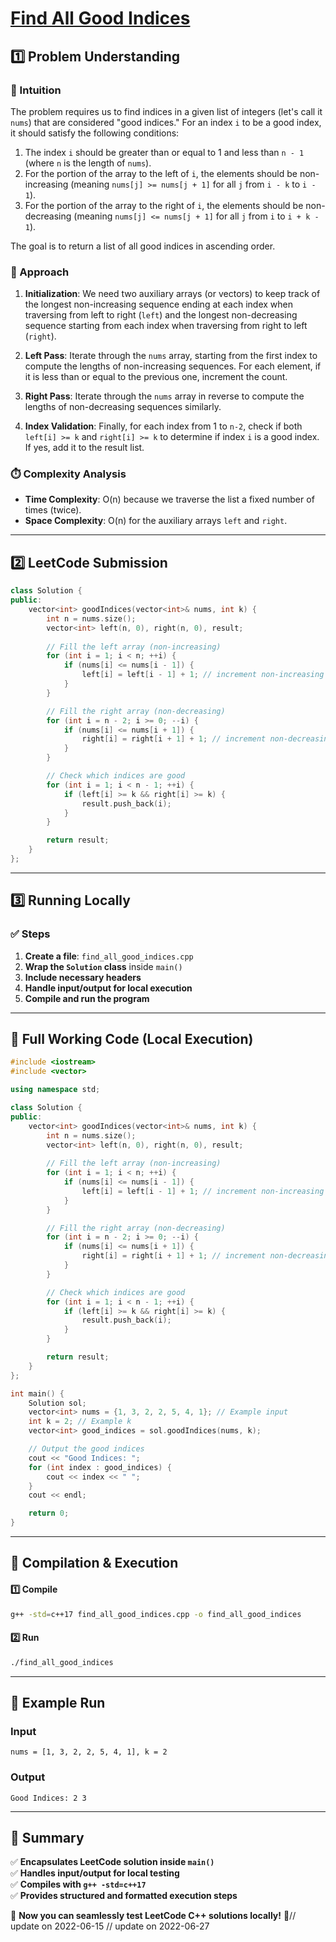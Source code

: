 # **[Find All Good Indices](https://leetcode.com/problems/find-all-good-indices/description/)**  

## **1️⃣ Problem Understanding**  
### **📌 Intuition**  
The problem requires us to find indices in a given list of integers (let's call it `nums`) that are considered "good indices." For an index `i` to be a good index, it should satisfy the following conditions:
1. The index `i` should be greater than or equal to 1 and less than `n - 1` (where `n` is the length of `nums`).
2. For the portion of the array to the left of `i`, the elements should be non-increasing (meaning `nums[j] >= nums[j + 1]` for all `j` from `i - k` to `i - 1`).
3. For the portion of the array to the right of `i`, the elements should be non-decreasing (meaning `nums[j] <= nums[j + 1]` for all `j` from `i` to `i + k - 1`).

The goal is to return a list of all good indices in ascending order.

### **🚀 Approach**  
1. **Initialization**: We need two auxiliary arrays (or vectors) to keep track of the longest non-increasing sequence ending at each index when traversing from left to right (`left`) and the longest non-decreasing sequence starting from each index when traversing from right to left (`right`).
  
2. **Left Pass**: Iterate through the `nums` array, starting from the first index to compute the lengths of non-increasing sequences. For each element, if it is less than or equal to the previous one, increment the count.

3. **Right Pass**: Iterate through the `nums` array in reverse to compute the lengths of non-decreasing sequences similarly.

4. **Index Validation**: Finally, for each index from 1 to `n-2`, check if both `left[i] >= k` and `right[i] >= k` to determine if index `i` is a good index. If yes, add it to the result list.

### **⏱️ Complexity Analysis**  
- **Time Complexity**: O(n) because we traverse the list a fixed number of times (twice).  
- **Space Complexity**: O(n) for the auxiliary arrays `left` and `right`.  

---  

## **2️⃣ LeetCode Submission**  
```cpp
class Solution {
public:
    vector<int> goodIndices(vector<int>& nums, int k) {
        int n = nums.size();
        vector<int> left(n, 0), right(n, 0), result;
        
        // Fill the left array (non-increasing)
        for (int i = 1; i < n; ++i) {
            if (nums[i] <= nums[i - 1]) {
                left[i] = left[i - 1] + 1; // increment non-increasing count
            }
        }

        // Fill the right array (non-decreasing)
        for (int i = n - 2; i >= 0; --i) {
            if (nums[i] <= nums[i + 1]) {
                right[i] = right[i + 1] + 1; // increment non-decreasing count
            }
        }

        // Check which indices are good
        for (int i = 1; i < n - 1; ++i) {
            if (left[i] >= k && right[i] >= k) {
                result.push_back(i);
            }
        }

        return result;
    }
};  
```  

---  

## **3️⃣ Running Locally**  
### **✅ Steps**  
1. **Create a file**: `find_all_good_indices.cpp`  
2. **Wrap the `Solution` class** inside `main()`  
3. **Include necessary headers**  
4. **Handle input/output for local execution**  
5. **Compile and run the program**  

---  

## **📝 Full Working Code (Local Execution)**  
```cpp
#include <iostream>
#include <vector>

using namespace std;

class Solution {
public:
    vector<int> goodIndices(vector<int>& nums, int k) {
        int n = nums.size();
        vector<int> left(n, 0), right(n, 0), result;
        
        // Fill the left array (non-increasing)
        for (int i = 1; i < n; ++i) {
            if (nums[i] <= nums[i - 1]) {
                left[i] = left[i - 1] + 1; // increment non-increasing count
            }
        }

        // Fill the right array (non-decreasing)
        for (int i = n - 2; i >= 0; --i) {
            if (nums[i] <= nums[i + 1]) {
                right[i] = right[i + 1] + 1; // increment non-decreasing count
            }
        }

        // Check which indices are good
        for (int i = 1; i < n - 1; ++i) {
            if (left[i] >= k && right[i] >= k) {
                result.push_back(i);
            }
        }

        return result;
    }
};

int main() {
    Solution sol;
    vector<int> nums = {1, 3, 2, 2, 5, 4, 1}; // Example input
    int k = 2; // Example k
    vector<int> good_indices = sol.goodIndices(nums, k);

    // Output the good indices
    cout << "Good Indices: ";
    for (int index : good_indices) {
        cout << index << " ";
    }
    cout << endl;

    return 0;
}  
```  

---  

## **🔧 Compilation & Execution**  
#### **1️⃣ Compile**  
```bash
g++ -std=c++17 find_all_good_indices.cpp -o find_all_good_indices
```  

#### **2️⃣ Run**  
```bash
./find_all_good_indices
```  

---  

## **🎯 Example Run**  
### **Input**  
```
nums = [1, 3, 2, 2, 5, 4, 1], k = 2
```  
### **Output**  
```
Good Indices: 2 3 
```  

---  

## **📌 Summary**  
✅ **Encapsulates LeetCode solution inside `main()`**  
✅ **Handles input/output for local testing**  
✅ **Compiles with `g++ -std=c++17`**  
✅ **Provides structured and formatted execution steps**  

🚀 **Now you can seamlessly test LeetCode C++ solutions locally!** 🚀// update on 2022-06-15
// update on 2022-06-27
